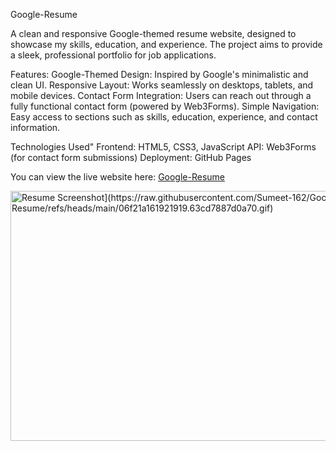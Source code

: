 Google-Resume

A clean and responsive Google-themed resume website, designed to showcase my skills, education, and experience. The project aims to provide a sleek, professional portfolio for job applications.

Features:
Google-Themed Design: Inspired by Google's minimalistic and clean UI.
Responsive Layout: Works seamlessly on desktops, tablets, and mobile devices.
Contact Form Integration: Users can reach out through a fully functional contact form (powered by Web3Forms).
Simple Navigation: Easy access to sections such as skills, education, experience, and contact information.

Technologies Used"
Frontend: HTML5, CSS3, JavaScript
API: Web3Forms (for contact form submissions)
Deployment: GitHub Pages

You can view the live website here: [Google-Resume](https://sumeet-162.github.io/Google-Resume/)

<img src="[https://sumeet-162.github.io/Google-Resume/images/screenshot.png" alt="Resume Screenshot](https://raw.githubusercontent.com/Sumeet-162/Google-Resume/refs/heads/main/06f21a161921919.63cd7887d0a70.gif)" width="600" height="400">





